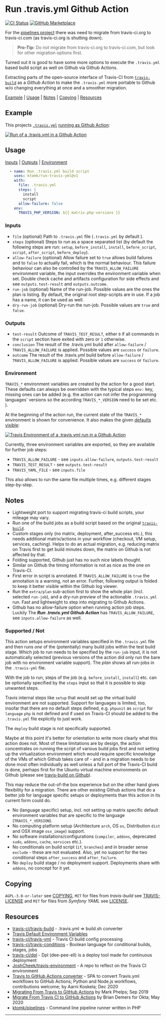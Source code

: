 # Run .travis.yml Github Action

[![CI Status][badge.svg]](https://github.com/ktomk/run-travis-yml/actions)
[![GitHub Marketplace][ghmp-badge.svg]](https://github.com/marketplace/actions/run-travis-yml)

For the [pipelines project][p] there was need to migrate from travis-ci.org
to travis-ci.com (as travis-ci.org is shutting down).

> **Pro-Tip:** Do not migrate from travis-ci.org to travis-ci.com, but
> look for other migration options first.

Turned out it is good to have some more options to execute the `.travis.yml`
based build script as well on Github via Github Actions.

Extracting parts of the open-source interface of Travis-CI from
[`travis-build`][TRAVIS-BUILD] as a *Github Action* to make the
`.travis.yml` more portable to Github w/o changing everything at once
and a smoother migration.

[Example](#example)
| [Usage](#usage)
| [Notes](#notes)
| [Copying](#copying)
| [Resources](#resources)

## Example

This projects [`.travis.yml`](.travis.yml) [running as Github Action][example-run]:

[![Run of a .travis.yml in a Github Action](.github/assets/run-travis-yml.png)][example-run]

<!-- FIXME(tk) stale link, gone after 90 days from 2020-12-13 due to log retention -->
[example-run]: https://github.com/ktomk/run-travis-yml/runs/1607265666?check_suite_focus=true#step:5:1
[example-env]: https://github.com/ktomk/run-travis-yml/runs/1607265666?check_suite_focus=true#step:5:6

## Usage

[Inputs](#inputs)
| [Outputs](#outputs)
| [Environment](#environment)

```yaml
  - name: Run .travis.yml build script
    uses: ktomk/run-travis-yml@v1
    with:
      file: .travis.yml
      steps: |
        install
        script
      allow-failure: false
    env:
      TRAVIS_PHP_VERSION: ${{ matrix.php-versions }}
```

### Inputs
* `file` (optional) Path to `.travis.yml` file (`.travis.yml` by default ).
* `steps` (optional) Steps to run as a space separated list (by default
  the following steps are run: `setup`, `before_install`, `install`,
  `before_script`, `script`, `after_script`, `before_deploy`).
* `allow-failure` (optional) Allow failure set to `true` allows build
  failures and to `false` to actually fail, which is the normal behaviour.
  This failure behaviour can also be controlled by the
  `TRAVIS_ALLOW_FAILURE` environment variable, the input overrides the
  environment variable when set. Double check cache and artifacts
  configuration for side effects and see `outputs.test-result` and
  `outputs.outcome`.
* `run-job` (optional) Name of the run-job. Possible values are the ones the
  plan is listing. By default, the original root step-scripts are in use. If
  a job has a name, it can be used as well.
* `dry-run-job` (optional) Dry-run the run-job. Possible values are `true`
  and `false`.

### Outputs
* `test-result` Outcome of `TRAVIS_TEST_RESULT`, either `0` if all commands
   in the `script` section have exited with zero or `1` otherwise.
* `conclusion` The result of the .travis.yml build after `allow-failure`
  / `TRAVIS_ALLOW_FAILURE` is applied. Possible values are `success` or
  `failure`.
* `outcome` The result of the .travis.yml build before `allow-failure`
  / `TRAVIS_ALLOW_FAILURE` is applied. Possible values are `success` or
  `failure`.

### Environment
`TRAVIS_*` environment variables are created by the action for a good start.
These defaults can always be overridden with the typical steps `env:` key,
missing ones can be added (e.g. the action can not infer the programming
languages' versions so the according `TRAVIS_*_VERSION` need to be set etc.
).

At the beginning of the action run, the current state of the `TRAVIS_*`
environment is shown for convenience. It also makes the given [defaults
visible][example-env]:

[![Travis Environment of a .travis.yml run in a Github Action](.github/assets/env-travis-yml.png)][example-env]

Currently, three environment variables are exported, so they are available
for further job steps:

* `TRAVIS_ALLOW_FAILURE` - see `inputs.allow-failure`, `outputs.test-result`
* `TRAVIS_TEST_RESULT` - see `outputs.test-result`
* `TRAVIS_YAML_FILE` - see `inputs.file`

This also allows to run the same file multiple times, e.g. different
stages step-by-step.

## Notes
* Lightweight port to support migrating travis-ci build scripts, your
  mileage may vary.
* Run one of the build jobs as a build script based on the original
  [`travis-build`][TRAVIS-BUILD].
* Custom stages only (no matrix, deployment, after_success etc.), this needs
  additional matrix/actions in your workflow (checkout, VM setup, services,
  caching). Helps to do an actual migration, e.g. reducing matrix on Travis
  first to get build minutes down, the matrix on Github is not affected by
  that.
* Folding supported, Github just has no such nice labels thought.
* Similar on Github the timing information is not as nice as the
  one on Travis-CI.
* First error in script is annotated. If `TRAVIS_ALLOW_FAILURE` is `true`
  the annotation is a warning, not an error. Further, following output
  is folded to keep it better visible within the Github log viewer.
* Run the `extra/plan` sub-action first to show the whole plan (incl.
  selected `run-job`), and a dry-run preview of the actionable `.travis.yml`
  run. Fast and lightweight to step into migrating to Github Actions.
* Github has no allow-failure option when running action job steps. Luckily
  The ***Run .travis.yml Github Action*** has `TRAVIS_ALLOW_FAILURE`, see
  `inputs.allow-failure` as well.

### Supported / Not

This action setups environment variables specified in the `.travis.yml` file
and then runs *one* of the (potentially) many build jobs within the test
build stage. Which job to run needs to be specified by the `run-job` input,
it is not automatically selected (previous versions of the action did only
run the bare job with no environment variable support). The *plan* shows
all run-jobs in the `.travis-yml` file.

With the job to run, steps of the job (e.g. `before_install`, `install`)
etc. can be optionally specified by the `steps` input so that it is possible
to skip unwanted steps.

Travis internal steps like `setup` that would set up the virtual build
environment are not supported. Support for languages is limited, too,
insofar that there are no default steps defined, e.g. `phpunit` as `script`
for `language` `php` is not defined and if used on Travis-CI should be
added to the `.travis.yml` file explicitly to just work.

The `deploy` build stage is not specifically supported.

Maybe at this point it's better for orientation to write more clearly what
this action does not. Most of these limitations are by design, the action
concentrates on running the script of various build jobs first and not
setting up the virtualization environment which would require specific
knowledge of the VMs of which Github takes care of - and in a migration
needs to be done most often individually as well unless a full port of the
Travis-CI build is done, perhaps first for the Ubuntu virtual machine
environments on Github (please see [travis-build on Github][TRAVIS-BUILD]).

This may reduce the out-of-the box experience but on the other hand gives
flexibility for a migration. There are other existing Github actions that do
a better job for language specific setups or deployments than this action in
its current form could do.

* No (language specific) setup, incl. not setting up matrix specific default
  environment variables that are specific to the language
  (`TRAVIS_*_VERSION`).
* No computing platform setup (Architecture `arch`, OS `os`, Distribution
  `dist` and OSX image `osx_image`) support.
* No software installations/configurations (`compiler`, `addons`, deprecated
  `sudo`, `addons`, `cache`, `services` etc.).
* No conditionals on build script (`if`, `branches`) and in broader sense
  `exclude` - these are not evaluated. Also, yet no support for the two
  conditional steps `after_success` and `after_failure`.
* No `deploy` build stage / no deployment support. Deployments share with
 `addons`, no concept for it yet.

## Copying
`AGPL-3.0-or-later` see [COPYING], `MIT` for files from *travis-build* see
[TRAVIS-LICENSE] and `MIT` for files from *Symfony YAML* see [LICENSE].

## Resources
* [travis-ci/travis-build][TRAVIS-BUILD] - .travis.yml => build.sh converter
* [Travis Default Environment Variables][TRAVIS-ENV]
* [travis-ci/travis-yml][TRAVIS-YAML] - Travis CI build config processing
* [travis-ci/travis-conditions][TRAVIS-COND] - Boolean language for conditional builds, stages, jobs
* [travis-ci/dpl](https://github.com/travis-ci/dpl) - Dpl (dee-pee-ell) is
  a deploy tool made for continuous deployment
* [JoshCheek/travis-environment](https://github.com/JoshCheek/travis-environment
  ) - A repo to reflect on the Travis CI environment
* [Travis to GitHub Actions converter](https://akx.github.io/travis-to-github-actions/
  ) - SPA to convert Travis.yml workflows to GitHub Actions; Python and
  Node.js workflows, contributions welcome; by Aarni Koskela; Dec 2020
* [Migrating From Travis to GitHub Actions](https://markphelps.me/2019/09/migrating-from-travis-to-github-actions/)
  by Mark Phelps; Sep 2019
* [Migrate From Travis CI to GitHub Actions](https://developer.okta.com/blog/2020/05/18/travis-ci-to-github-actions)
  by Brian Demers for Okta; May 2020
* [ktomk/pipelines](https://github.com/ktomk/pipelines) - Command line
  pipeline runner written in PHP

---
[COPYING]: COPYING
[LICENSE]: lib/ktomk/symfony-yaml/Symfony/Component/Yaml/LICENSE
[TRAVIS-LICENSE]: lib/template/TRAVIS-LICENSE
[TRAVIS-BUILD]: https://github.com/travis-ci/travis-build
[TRAVIS-COND]: https://github.com/travis-ci/travis-conditions/
[TRAVIS-ENV]: https://docs.travis-ci.com/user/environment-variables/#default-environment-variables
[TRAVIS-YAML]: https://github.com/travis-ci/travis-yml
[acs]: https://github.com/travis-ci/travis-build/blob/master/lib/travis/build/stages.rb#L12-L65
[at-399]: https://github.com/actions/toolkit/issues/399
[badge.svg]: https://github.com/ktomk/run-travis-yml/workflows/CI/badge.svg
[coe]: https://docs.github.com/en/free-pro-team@latest/actions/reference/workflow-syntax-for-github-actions#jobsjob_idcontinue-on-error
[ghmp-badge.svg]: https://img.shields.io/badge/Marketplace-v1-undefined.svg?logo=github&labelColor=343B42&logoColor=959DA5&style=flat
[p]: https://github.com/ktomk/pipelines
